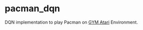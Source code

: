 # pacman_dqn
DQN implementation to play Pacman on [GYM Atari](https://gym.openai.com) Environment. 
